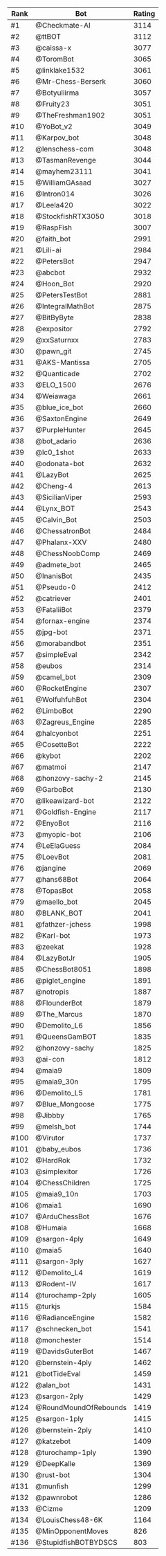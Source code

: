 Rank|Bot|Rating
---|---|---
#1|@Checkmate-AI|3114
#2|@ttBOT|3112
#3|@caissa-x|3077
#4|@ToromBot|3065
#5|@linklake1532|3061
#6|@Mr-Chess-Berserk|3060
#7|@Botyuliirma|3057
#8|@Fruity23|3051
#9|@TheFreshman1902|3051
#10|@YoBot_v2|3049
#11|@Karpov_bot|3048
#12|@lenschess-com|3048
#13|@TasmanRevenge|3044
#14|@mayhem23111|3041
#15|@WilliamGAsaad|3027
#16|@Intron014|3026
#17|@Leela420|3022
#18|@StockfishRTX3050|3018
#19|@RaspFish|3007
#20|@faith_bot|2991
#21|@Lili-ai|2984
#22|@PetersBot|2947
#23|@abcbot|2932
#24|@Hoon_Bot|2920
#25|@PetersTestBot|2881
#26|@IntegralMathBot|2875
#27|@BitByByte|2838
#28|@expositor|2792
#29|@xxSaturnxx|2783
#30|@pawn_git|2745
#31|@AKS-Mantissa|2705
#32|@Quanticade|2702
#33|@ELO_1500|2676
#34|@Weiawaga|2661
#35|@blue_ice_bot|2660
#36|@SaxtonEngine|2649
#37|@PurpleHunter|2645
#38|@bot_adario|2636
#39|@lc0_1shot|2633
#40|@odonata-bot|2632
#41|@LazyBot|2625
#42|@Cheng-4|2613
#43|@SicilianViper|2593
#44|@Lynx_BOT|2543
#45|@Calvin_Bot|2503
#46|@ChessatronBot|2484
#47|@Phalanx-XXV|2480
#48|@ChessNoobComp|2469
#49|@admete_bot|2465
#50|@InanisBot|2435
#51|@Pseudo-0|2412
#52|@catriever|2401
#53|@FataliiBot|2379
#54|@fornax-engine|2374
#55|@jpg-bot|2371
#56|@morabandbot|2351
#57|@simpleEval|2342
#58|@eubos|2314
#59|@camel_bot|2309
#60|@RocketEngine|2307
#61|@WolfuhfuhBot|2304
#62|@LimboBot|2290
#63|@Zagreus_Engine|2285
#64|@halcyonbot|2251
#65|@CosetteBot|2222
#66|@kybot|2202
#67|@matmoi|2147
#68|@honzovy-sachy-2|2145
#69|@GarboBot|2130
#70|@likeawizard-bot|2122
#71|@Goldfish-Engine|2117
#72|@EnyoBot|2116
#73|@myopic-bot|2106
#74|@LeElaGuess|2084
#75|@LoevBot|2081
#76|@jangine|2069
#77|@hans68Bot|2064
#78|@TopasBot|2058
#79|@maello_bot|2045
#80|@BLANK_BOT|2041
#81|@fathzer-jchess|1998
#82|@Karl-bot|1973
#83|@zeekat|1928
#84|@LazyBotJr|1905
#85|@ChessBot8051|1898
#86|@piglet_engine|1891
#87|@notropis|1887
#88|@FlounderBot|1879
#89|@The_Marcus|1870
#90|@Demolito_L6|1856
#91|@QueensGamBOT|1835
#92|@honzovy-sachy|1825
#93|@ai-con|1812
#94|@maia9|1809
#95|@maia9_30n|1795
#96|@Demolito_L5|1781
#97|@Blue_Mongoose|1775
#98|@Jibbby|1765
#99|@melsh_bot|1744
#100|@Virutor|1737
#101|@baby_eubos|1736
#102|@HardRok|1732
#103|@simplexitor|1726
#104|@ChessChildren|1725
#105|@maia9_10n|1703
#106|@maia1|1690
#107|@ArduChessBot|1676
#108|@Humaia|1668
#109|@sargon-4ply|1649
#110|@maia5|1640
#111|@sargon-3ply|1627
#112|@Demolito_L4|1619
#113|@Rodent-IV|1617
#114|@turochamp-2ply|1605
#115|@turkjs|1584
#116|@RadianceEngine|1582
#117|@schnecken_bot|1541
#118|@monchester|1514
#119|@DavidsGuterBot|1467
#120|@bernstein-4ply|1462
#121|@botTideEval|1459
#122|@alan_bot|1431
#123|@sargon-2ply|1429
#124|@RoundMoundOfRebounds|1419
#125|@sargon-1ply|1415
#126|@bernstein-2ply|1410
#127|@katzebot|1409
#128|@turochamp-1ply|1390
#129|@DeepKalle|1369
#130|@rust-bot|1304
#131|@munfish|1299
#132|@pawnrobot|1286
#133|@Cizme|1209
#134|@LouisChess48-6K|1164
#135|@MinOpponentMoves|826
#136|@StupidfishBOTBYDSCS|803
